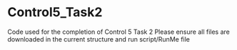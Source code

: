 # Control5_Task2
Code used for the completion of Control 5 Task 2
Please ensure all files are downloaded in the current structure and run script/RunMe file

